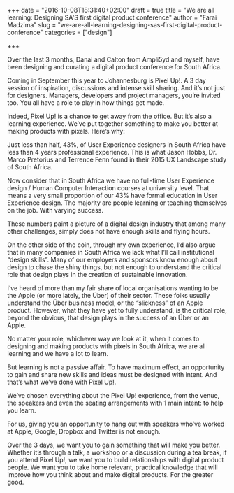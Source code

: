 +++
date = "2016-10-08T18:31:40+02:00"
draft = true
title = "We are all learning: Designing SA'S first digital product conference"
author = "Farai Madzima"
slug = "we-are-all-learning-designing-sas-first-digital-product-conference"
categories = ["design"]

+++

Over the last 3 months, Danai and Calton from Ampli5yd and myself, have been designing and curating a digital product conference for South Africa.  

Coming in September this year to Johannesburg is Pixel Up!. A 3 day session of inspiration, discussions and intense skill sharing. And it’s not just for designers. Managers, developers and project managers, you’re invited too. You all have a role to play in how things get made.

Indeed, Pixel Up! is a chance to get away from the office. But it’s also a learning experience. We’ve put together something to make you better at making products with pixels. Here’s why:

Just less than half, 43%, of User Experience designers in South Africa have less than 4 years professional experience. This is what Jason Hobbs, Dr. Marco Pretorius and Terrence Fenn found in their 2015 UX Landscape study of South Africa.

Now consider that in South Africa we have no full-time User Experience design / Human Computer Interaction courses at university level. That means a very small proportion of our 43% have formal education in User Experience design. The majority are people learning or teaching themselves on the job. With varying success.

These numbers paint a picture of a digital design industry that among many other challenges, simply does not have enough skills and flying hours.

On the other side of the coin, through my own experience, I’d also argue that in many companies in South Africa we lack what I’ll call institutional “design skills”. Many of our employers and sponsors know enough about design to chase the shiny things, but not enough to understand the critical role that design plays in the creation of sustainable innovation.

I’ve heard of more than my fair share of local organisations wanting to be the Apple (or more lately, the Über) of their sector. These folks usually understand the Über business model, or the “slickness” of an Apple product. However, what they have yet to fully understand, is the critical role, beyond the obvious, that design plays in the success of an Über or an Apple.  

No matter your role, whichever way we look at it, when it comes to designing and making products with pixels in South Africa, we are all learning and we have a lot to learn.

But learning is not a passive affair. To have maximum effect, an opportunity to gain and share new skills and ideas must be designed with intent. And that’s what we’ve done with Pixel Up!.

We’ve chosen everything about the Pixel Up! experience, from the venue, the speakers and even the seating arrangements with 1 main intent: to help you learn.

For us, giving you an opportunity to hang out with speakers who’ve worked at Apple, Google, Dropbox and Twitter is not enough.

Over the 3 days, we want you to gain something that will make you better. Whether it’s through a talk, a workshop or a discussion during a tea break, if you attend Pixel Up!, we want you to build relationships with digital product people. We want you to take home relevant, practical knowledge that will improve how you think about and make digital products. For the greater good.
